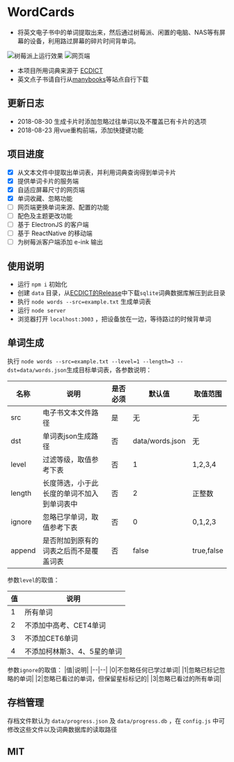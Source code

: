 # WordCards

* 将英文电子书中的单词提取出来，然后通过树莓派、闲置的电脑、NAS等有屏幕的设备，利用路过屏幕的碎片时间背单词。

![树莓派上运行效果](docs/imgs/p3.png)
![网页端](docs/imgs/p1.png)

* 本项目所用词典来源于 [ECDICT](https://github.com/skywind3000/ECDICT) 
* 英文点子书请自行从[manybooks](http://manybooks.net/)等站点自行下载

## 更新日志
* 2018-08-30 生成卡片时添加忽略过往单词以及不覆盖已有卡片的选项
* 2018-08-23 用vue重构前端，添加快捷键功能

## 项目进度
- [x] 从文本文件中提取出单词表，并利用词典查询得到单词卡片
- [x] 提供单词卡片的服务端
- [x] 自适应屏幕尺寸的网页端
- [x] 单词收藏、忽略功能
- [ ] 网页端更换单词来源、配置的功能
- [ ] 配色及主题更改功能
- [ ] 基于 ElectronJS 的客户端
- [ ] 基于 ReactNative 的移动端
- [ ] 为树莓派客户端添加 e-ink 输出

## 使用说明

* 运行 `npm i` 初始化
* 创建 `data` 目录，从[ECDICT的Release](https://github.com/skywind3000/ECDICT/releases)中下载`sqlite`词典数据库解压到此目录
* 执行 `node words --src=example.txt` 生成单词表
* 运行 `node server` 
* 浏览器打开 `localhost:3003` ，把设备放在一边，等待路过的时候背单词

## 单词生成
执行 `node words --src=example.txt --level=1 --length=3 --dst=data/words.json`生成目标单词表，各参数说明：

|名称|说明|是否必须|默认值|取值范围|
|---|----|---|---|---|
|src|电子书文本文件路径|是|无|无|
|dst|单词表json生成路径|否|data/words.json|无|
|level|过滤等级，取值参考下表|否|1|1,2,3,4|
|length|长度筛选，小于此长度的单词不加入到单词表中|否|2|正整数|
|ignore|忽略已学单词，取值参考下表|否|0|0,1,2,3|
|append|是否附加到原有的词表之后而不是覆盖词表|否|false|true,false|

参数`level`的取值：

|值|说明|
|--|--|
|1|所有单词|
|2|不添加中高考、CET4单词|
|3|不添加CET6单词|
|4|不添加柯林斯3、4、5星的单词|

参数`ignore`的取值：
|值|说明|
|--|--|
|0|不忽略任何已学过单词|
|1|忽略已标记忽略的单词|
|2|忽略已看过的单词，但保留星标标记的|
|3|忽略已看过的所有单词|

## 存档管理
存档文件默认为 `data/progress.json` 及 `data/progress.db` ，在 `config.js` 中可修改这些文件以及词典数据库的读取路径

## MIT

